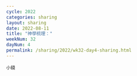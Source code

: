 ```yaml
---
cycle: 2022
categories: sharing
layout: sharing
date: 2022-08-11
title: "神學梳理："
weekNum: 32
dayNum: 4
permalink: /sharing/2022/wk32-day4-sharing.html
---
```


[](https://eccseattle.github.io/media/sharing/2022/wk032/2022-08-11-bin.m4a)

`小錢`

